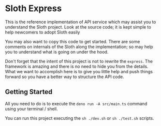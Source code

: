 # Sloth Express

This is the reference implementation of API service which may assist you to
understand the Sloth project. Look at the source code; it is kept simple to help
newcomers to adopt Sloth easily

You may also want to copy this code to get started. There are some comments on
internals of the Sloth along the implementation; so may help you to understand
what is going on under the hood.

Don't forget that the intent of this project is not to rewrite the `express`.
The framework is amazing and there is no need to hide you from the details. What
we want to accomplish here is to give you little help and push things forward so
you have a better way to structure the API code.

## Getting Started

All you need to do is to execute the `deno run -A src/main.ts` command using
your terminal / shell.

You can run this project executing the `sh ./dev.sh` or `sh ./test.sh` scripts.
